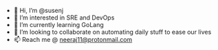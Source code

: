 - 👋 Hi, I’m @susenj
- 👀 I’m interested in SRE and DevOps
- 🌱 I’m currently learning GoLang
- 💞️ I’m looking to collaborate on automating daily stuff to ease our lives
- 📫 Reach me @ neeraj11@protonmail.com

<!---
susenj/susenj is a ✨ special ✨ repository because its `README.md` (this file) appears on your GitHub profile.
You can click the Preview link to take a look at your changes.
--->
